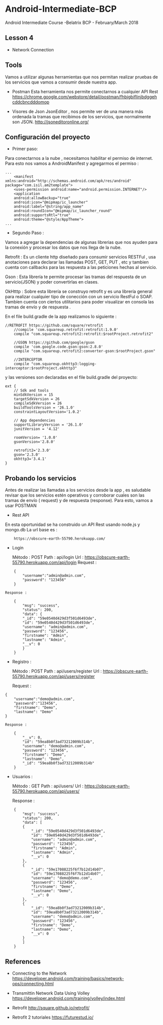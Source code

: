 # Android-Intermediate-BCP

Android Intermediate Course -Belatrix BCP - February/March 2018

## Lesson 4

  - Network Connection

## Tools

Vamos a utilizar algunas herramientas que nos permitan realizar pruebas de los servicios que vamos a consumir desde nuestra app.

- Postman
Esta herramienta nos permite conectarnos a cualquier API Rest
https://chrome.google.com/webstore/detail/postman/fhbjgbiflinjbdggehcddcbncdddomop

- Visores de Json
JsonEditor , nos permite ver de una manera más ordenada la tramas que recibimos de los servicios, que normalmente son JSON. http://jsoneditoronline.org/

## Configuración del proyecto

- Primer paso:

Para conectarnos a la nube , necesitamos habilitar el permiso de internet. Para esto nos vamos a AndroidManifest y agregarmos el permiso :

```
...
	<manifest xmlns:android="http://schemas.android.com/apk/res/android"
package="com.isil.am2template">
    <uses-permission android:name="android.permission.INTERNET"/>
    <application
	android:allowBackup="true"
	android:icon="@mipmap/ic_launcher"
	android:label="@string/app_name"
	android:roundIcon="@mipmap/ic_launcher_round"
	android:supportsRtl="true"
	android:theme="@style/AppTheme">
...
```

- Segundo Paso :

Vamos a agregar la dependencias de algunas librerias que nos ayuden para la conexión y procesar los datos que nos llega de la nube.

Retrofit : Es un cliente http diseñado para consumir servicios RESTFul , usa anotaciones para declarar las llamadas POST, GET, PUT , etc y tambien cuenta con callbacks para las respuesta a las peticiones hechas al servicio.

Gson : Esta librería te permite procesar las tramas del respuesta de un servicio(JSON) y poder convertirlas en clases.

OkHtttp : Sobre esta librería se construyo retrofit y es una librería general para realizar cualquier tipo de conección con un servicio RestFul o SOAP. Tambíen cuenta con ciertos utilitarios para poder visualizar en consola las tramas de envío y de respuesta . 

En el file build.gradle de la app realizamos lo siguiente :
		
```
//RETROFIT https://github.com/square/retrofit
    //compile 'com.squareup.retrofit:retrofit:1.9.0'
    compile "com.squareup.retrofit2:retrofit:$rootProject.retrofit2"

    //GSON https://github.com/google/gson
    compile 'com.google.code.gson:gson:2.8.0'
    compile "com.squareup.retrofit2:converter-gson:$rootProject.gson"

    //INTERCEPTOR
    compile "com.squareup.okhttp3:logging-interceptor:$rootProject.okhttp3"
```

y las versiones son declaradas en el file build.gradle del proyecto:
		
```
ext {
    // Sdk and tools
    minSdkVersion = 15
    targetSdkVersion = 26
    compileSdkVersion = 26
    buildToolsVersion = '26.1.0'
    constraintLayoutVersion='1.0.2'

    // App dependencies
    supportLibraryVersion = '26.1.0'
    junitVersion = '4.12'

    roomVersion= '1.0.0'
    gsonVersion='2.8.0'

    retrofit2='2.3.0'
    gson='2.3.0'
    okhttp3='3.4.1'
}
```
## Probando los servicios 
	
Antes de realizar las llamadas a los servicios desde la app , es saludable revisar que los servicios estén operativos y corroborar cuales son las tramas de envío ( request) y de respuesta (response).
Para esto, vamos a usar POSTMAN

- Rest API

En esta oportunidad se ha construido un API Rest usando node.js y mongo.db
La url base es :

```
	https://obscure-earth-55790.herokuapp.com/
```

- Login

	Método : POST
	Path : api/login
	Url : https://obscure-earth-55790.herokuapp.com/api/login
	Request :
```
	{
		"username":"admin@admin.com",
		"password": "123456"
	}
```
	Response :

```
	{
	    "msg": "success",
	    "status": 200,
	    "data": {
		"_id": "59e0540d429d3f501d6493de",
		"id": "59e0540d429d3f501d6493de",
		"username": "admin@admin.com",
		"password": "123456",
		"firstname": "Admin",
		"lastname": "Admin",
		"__v": 0
	    }
	}
```

- Registro :

	Método : POST
	Path : api/users/register
	Url : https://obscure-earth-55790.herokuapp.com/api/users/register

	Request :
```
{
	"username":"demo@admin.com",
	"password":"123456",
	"firstname": "Demo",
	"lastname": "Demo"
}
```
	Response :

```
	{
	    "__v": 0,
	    "id": "59ea8b0f3ad73212009b314b",
	    "username": "demo@admin.com",
	    "password": "123456",
	    "firstname": "Demo",
	    "lastname": "Demo",
	    "_id": "59ea8b0f3ad73212009b314b"
	}
```

- Usuarios :

	Método : GET
	Path : api/users/
	Url : https://obscure-earth-55790.herokuapp.com/api/users/

	Response :
```
	{
	    "msg": "success",
	    "status": 200,
	    "data": [
		{
		    "_id": "59e0540d429d3f501d6493de",
		    "id": "59e0540d429d3f501d6493de",
		    "username": "admin@admin.com",
		    "password": "123456",
		    "firstname": "Admin",
		    "lastname": "Admin",
		    "__v": 0
		},
		{
		    "_id": "59e17088225f6f7b12d14b07",
		    "id": "59e17088225f6f7b12d14b07",
		    "username": "demo@demo.com",
		    "password": "123456",
		    "firstname": "Demo",
		    "lastname": "Demo",
		    "__v": 0
		},
		{
		    "_id": "59ea8b0f3ad73212009b314b",
		    "id": "59ea8b0f3ad73212009b314b",
		    "username": "demo@admin.com",
		    "password": "123456",
		    "firstname": "Demo",
		    "lastname": "Demo",
		    "__v": 0
		}
	    ]
	}
```    
    
## References 

- Connecting to the Network https://developer.android.com/training/basics/network-ops/connecting.html

- Transmittin Network Data Using Volley https://developer.android.com/training/volley/index.html

- Retrofit http://square.github.io/retrofit/

- Retrofit 2 tutoriales https://futurestud.io/

